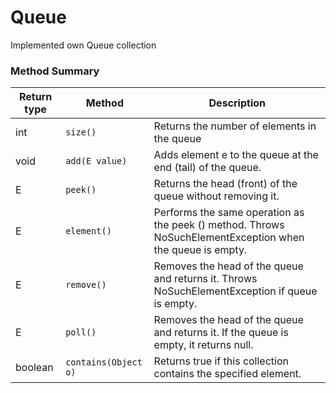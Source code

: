 # Queue

Implemented own Queue collection

### Method Summary
| Return type | Method | Description |
| --- | --- | --- |
| int | `size()` | Returns the number of elements in the queue |
| void | `add(E value)` | Adds element e to the queue at the end (tail) of the queue. |
| E | `peek()` | Returns the head (front) of the queue without removing it. |
| E | `element()`	| Performs the same operation as the peek () method. Throws NoSuchElementException when the queue is empty.|
| E | `remove()` | Removes the head of the queue and returns it. Throws NoSuchElementException if queue is empty. |
| E | `poll()` | Removes the head of the queue and returns it. If the queue is empty, it returns null. |
| boolean | `contains(Object o)` | Returns true if this collection contains the specified element. |




